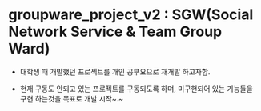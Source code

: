 # groupware_project_v2 : SGW(Social Network Service & Team Group  Ward)

* 대학생 때 개발했던 프로젝트를 개인 공부요으로 재개발 하고자함.

* 현재 구동도 안되고 있는 프로젝트를 구동되도록 하며, 미구현되어 있는 기능들을 구현 하는것을 목표로 개발 시작~.~
